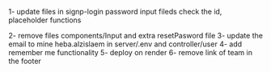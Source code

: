 1- update files in signp-login password input fileds
check the id, placeholder functions

2- remove files components/Input and extra resetPasword file
3- update the email to mine heba.alzislaem in server/.env and controller/user
4- add remember me functionality
5- deploy on render
6- remove link of team in the footer